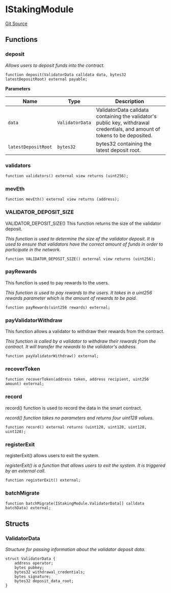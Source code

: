 # IStakingModule

[Git Source](https://github.com/manifoldfinance/mevETH2/blob/25149b626aad16b7ef2da38d73bddd982040bc12/src/interfaces/IStakingModule.sol)

## Functions

### deposit

_Allows users to deposit funds into the contract._

```solidity
function deposit(ValidatorData calldata data, bytes32 latestDepositRoot) external payable;
```

**Parameters**

| Name | Type | Description |
| --- | --- | --- |
| `data` | `ValidatorData` | ValidatorData calldata containing the validator's public key, withdrawal credentials, and amount of tokens to be deposited. |
| `latestDepositRoot` | `bytes32` | bytes32 containing the latest deposit root. |

### validators

```solidity
function validators() external view returns (uint256);
```

### mevEth

```solidity
function mevEth() external view returns (address);
```

### VALIDATOR_DEPOSIT_SIZE

VALIDATOR_DEPOSIT_SIZE() This function returns the size of the validator deposit.

_This function is used to determine the size of the validator deposit. It is used to ensure that validators have the correct amount of funds in order to participate in the network._

```solidity
function VALIDATOR_DEPOSIT_SIZE() external view returns (uint256);
```

### payRewards

This function is used to pay rewards to the users.

_This function is used to pay rewards to the users. It takes in a uint256 rewards parameter which is the amount of rewards to be paid._

```solidity
function payRewards(uint256 rewards) external;
```

### payValidatorWithdraw

This function allows a validator to withdraw their rewards from the contract.

_This function is called by a validator to withdraw their rewards from the contract. It will transfer the rewards to the validator's address._

```solidity
function payValidatorWithdraw() external;
```

### recoverToken

```solidity
function recoverToken(address token, address recipient, uint256 amount) external;
```

### record

record() function is used to record the data in the smart contract.

_record() function takes no parameters and returns four uint128 values._

```solidity
function record() external returns (uint128, uint128, uint128, uint128);
```

### registerExit

registerExit() allows users to exit the system.

_registerExit() is a function that allows users to exit the system. It is triggered by an external call._

```solidity
function registerExit() external;
```

### batchMigrate

```solidity
function batchMigrate(IStakingModule.ValidatorData[] calldata batchData) external;
```

## Structs

### ValidatorData

_Structure for passing information about the validator deposit data._

```solidity
struct ValidatorData {
    address operator;
    bytes pubkey;
    bytes32 withdrawal_credentials;
    bytes signature;
    bytes32 deposit_data_root;
}
```
